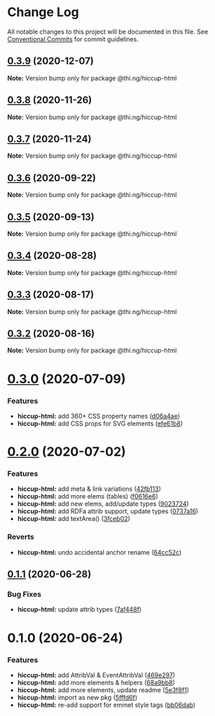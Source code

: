 # Change Log

All notable changes to this project will be documented in this file.
See [Conventional Commits](https://conventionalcommits.org) for commit guidelines.

## [0.3.9](https://github.com/thi-ng/umbrella/compare/@thi.ng/hiccup-html@0.3.8...@thi.ng/hiccup-html@0.3.9) (2020-12-07)

**Note:** Version bump only for package @thi.ng/hiccup-html





## [0.3.8](https://github.com/thi-ng/umbrella/compare/@thi.ng/hiccup-html@0.3.7...@thi.ng/hiccup-html@0.3.8) (2020-11-26)

**Note:** Version bump only for package @thi.ng/hiccup-html





## [0.3.7](https://github.com/thi-ng/umbrella/compare/@thi.ng/hiccup-html@0.3.6...@thi.ng/hiccup-html@0.3.7) (2020-11-24)

**Note:** Version bump only for package @thi.ng/hiccup-html





## [0.3.6](https://github.com/thi-ng/umbrella/compare/@thi.ng/hiccup-html@0.3.5...@thi.ng/hiccup-html@0.3.6) (2020-09-22)

**Note:** Version bump only for package @thi.ng/hiccup-html





## [0.3.5](https://github.com/thi-ng/umbrella/compare/@thi.ng/hiccup-html@0.3.4...@thi.ng/hiccup-html@0.3.5) (2020-09-13)

**Note:** Version bump only for package @thi.ng/hiccup-html





## [0.3.4](https://github.com/thi-ng/umbrella/compare/@thi.ng/hiccup-html@0.3.3...@thi.ng/hiccup-html@0.3.4) (2020-08-28)

**Note:** Version bump only for package @thi.ng/hiccup-html





## [0.3.3](https://github.com/thi-ng/umbrella/compare/@thi.ng/hiccup-html@0.3.2...@thi.ng/hiccup-html@0.3.3) (2020-08-17)

**Note:** Version bump only for package @thi.ng/hiccup-html





## [0.3.2](https://github.com/thi-ng/umbrella/compare/@thi.ng/hiccup-html@0.3.1...@thi.ng/hiccup-html@0.3.2) (2020-08-16)

**Note:** Version bump only for package @thi.ng/hiccup-html





# [0.3.0](https://github.com/thi-ng/umbrella/compare/@thi.ng/hiccup-html@0.2.0...@thi.ng/hiccup-html@0.3.0) (2020-07-09)


### Features

* **hiccup-html:** add 360+ CSS property names ([d06a4ae](https://github.com/thi-ng/umbrella/commit/d06a4ae0fa916d168bf54e0f003677bf726e8513))
* **hiccup-html:** add CSS props for SVG elements ([efe61b8](https://github.com/thi-ng/umbrella/commit/efe61b8d0ddfd7f54b2689a792a092122ffe830a))





# [0.2.0](https://github.com/thi-ng/umbrella/compare/@thi.ng/hiccup-html@0.1.1...@thi.ng/hiccup-html@0.2.0) (2020-07-02)


### Features

* **hiccup-html:** add meta & link variations ([42fb113](https://github.com/thi-ng/umbrella/commit/42fb113141e400b64822daefa746ab236e57965a))
* **hiccup-html:** add more elems (tables) ([f0616e6](https://github.com/thi-ng/umbrella/commit/f0616e626e187725b31716d6fec7f420288d071e))
* **hiccup-html:** add new elems, add/update types ([9023724](https://github.com/thi-ng/umbrella/commit/9023724d536a013a896934f9b5db443787be31ce))
* **hiccup-html:** add RDFa attrib support, update types ([0737a16](https://github.com/thi-ng/umbrella/commit/0737a169668184750e7fe0d09be5d51c61a47e17))
* **hiccup-html:** add textArea() ([3fceb02](https://github.com/thi-ng/umbrella/commit/3fceb02136de6d8b532c23659cad3f800b159534))


### Reverts

* **hiccup-html:** undo accidental anchor rename ([64cc52c](https://github.com/thi-ng/umbrella/commit/64cc52c34ae689396f0729918455d78603ce890c))





## [0.1.1](https://github.com/thi-ng/umbrella/compare/@thi.ng/hiccup-html@0.1.0...@thi.ng/hiccup-html@0.1.1) (2020-06-28)


### Bug Fixes

* **hiccup-html:** update attrib types ([7af448f](https://github.com/thi-ng/umbrella/commit/7af448f59ac0210060a508a75be27f8667c7d118))





# 0.1.0 (2020-06-24)


### Features

* **hiccup-html:** add AttribVal & EventAttribVal ([469e297](https://github.com/thi-ng/umbrella/commit/469e29758d3801d8c5e56695246c438f4a6c9569))
* **hiccup-html:** add more elements & helpers ([68a9bb8](https://github.com/thi-ng/umbrella/commit/68a9bb89f901612e69e0c4ae972a8de2c7ac76b6))
* **hiccup-html:** add more elements, update readme ([5e3f8f1](https://github.com/thi-ng/umbrella/commit/5e3f8f1f70fd06aab5ab64683546d5febe16a0f4))
* **hiccup-html:** import as new pkg ([5fffd6f](https://github.com/thi-ng/umbrella/commit/5fffd6fd641da4fad73802fb105a700620940ab3))
* **hiccup-html:** re-add support for emmet style tags ([bb06dab](https://github.com/thi-ng/umbrella/commit/bb06dabe0ea2214a1bbef56db1875bbe0ae392bd))
